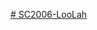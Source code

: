 [# SC2006-LooLah](https://www.canva.com/design/DAFz1TKirn0/aWEtLARQ_iLzdXdi6iM7gQ/view?utm_content=DAFz1TKirn0&utm_campaign=share_your_design&utm_medium=link&utm_source=shareyourdesignpanel)
